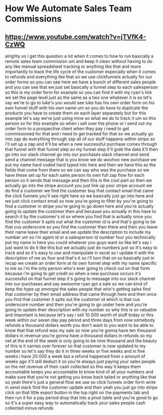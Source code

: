 # How We Automate Sales Team Commissions
## https://www.youtube.com/watch?v=jTVfK4-CzWQ

alrighty so i get this question a lot when it comes to how to run basically a remote sales team commission um and keep it clean without having to do any like manual spreadsheet tracking or anything like that and more importantly to track the life cycle of the customer especially when it comes to refunds and everything like that so we use clickfunnels actually for our order forms so you can see here we have a bunch of different sales people and you can see that we just set basically a funnel step to each salesperson so this is my order form for example so you can find it with my ryan's link we set the page level just as the same as a two one whatever it is so let's say we're to go to luke's you would see luke has his own order form on his own funnel stuff with his own name um so you do have to duplicate the products you have to create them on each layer separately but for this example let's say we're just using mine so what we do to track it um so this person so for this example so when i sell over the phone or i send out my order form to a prospective client when they pay i need to get commissioned for that and i need to get tracked for that so we actually go into zap do everything through zap all of our stuff happens within stripe so i'll set up a zap and it'll be when a new successful purchase comes through that funnel with that funnel step so my funnel step it'll grab the data it'll then go into our slack channel go into our purchases slack channel and send send a channel message that is you know we do woohoo new purchase we put my name hard coded hard typed into here and then we have this as the fields that come from there so we can say who was the purchase so we have these set up for each sales person its own full zap flow for each person so it sends that message and then this is the cool part so then we actually go into the stripe account you just link up your stripe account we do find a customer we find the customer buy that contact email that came the click funnels you'll see right here so we basically just go into here and we just click contact email so now you're going to filter by you're going to find a customer in stripe you're going to go down here and you're actually going to update the customer then and because you actually in this have to search it by the customer's id so where you find that is actually once you find the customer it spits out what the customer id is and that's going to be that cus underscore so you find the customer then there and then you leave their name leave their email and we update the description to include my number um so i'm agent id or a salesperson id number four you technically put my name in here you could whatever you guys want so like let's say i just want to do it like this but we actually just do numbers just so it's easy to track and so it's easy to use and manipulate in excel so i update it with the description of me as four and that's it so i'll turn that on so basically just in recap we create an order form at its own funnel step with my name specific to me so i'm the only person who's ever going to check out on that form because i'm going to get credit so when a new purchase occurs it's successful on that funnel step it's going to message into our slack channel into our purchases and say awesome ryan got a sale so we can kind of keep the hype up amongst the sales people that who's getting sales find that customer by their email address that came through here and then once you find that customer it spits out the customer id which is that cus underscore number and then you're going to go under here and you're going to update their description with my number so why this is so valuable and important is because let's say i sell 10 000 worth of stuff today or this week within our seven day pay period and three days from now somebody refunds a thousand dollars worth you don't want to you want to be able to know that that refund was my sale so now you're gonna have ten thousand dollars in revenue you're gonna have a thousand dollars in refunds so my net at the end of the week is only going to be nine thousand and the beauty of this is it carries over forever so that customer is now updated to my number so let's say they do it in three weeks or five weeks and in five weeks i have 20 000 a week but a refund happened from x amount of weeks ago it'll still deduct it so you're always just paying your sales people on the net revenue of their cash collected so this way it keeps them accountable keeps you accountable to know kind of all your numbers and make sure that you're not getting you know back tailed or anything like that so yeah there's just a general flow we use so click funnels order form write in send slack find the customer update and then yeah you just go into stripe click on that little export button in the top right on the payments tab and then run it for a pay period drop that into a pivot table and you're good to go so it's a super easy way to automatically track your sales people cash collected minus refunds